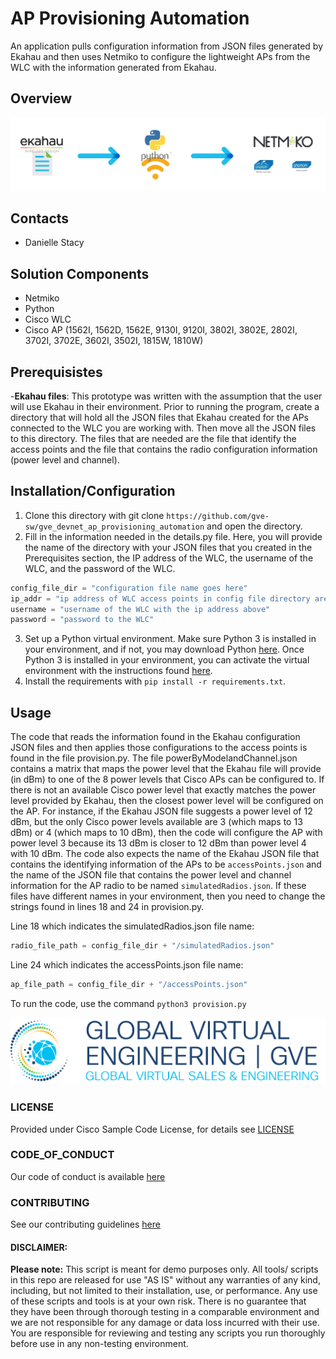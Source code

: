 # AP Provisioning Automation
An application pulls configuration information from JSON files generated by Ekahau and then uses Netmiko to configure the lightweight APs from the WLC with the information generated from Ekahau.

## Overview
![High Level Workflow](IMAGES/ap-provisioning-workflow.png)

## Contacts
* Danielle Stacy

## Solution Components
* Netmiko
* Python
* Cisco WLC
* Cisco AP (1562I, 1562D, 1562E, 9130I, 9120I, 3802I, 3802E, 2802I, 3702I, 3702E, 3602I, 3502I, 1815W, 1810W)

## Prerequisistes
-**Ekahau files**: This prototype was written with the assumption that the user will use Ekahau in their environment. Prior to running the program, create a directory that will hold all the JSON files that Ekahau created for the APs connected to the WLC you are working with. Then move all the JSON files to this directory. The files that are needed are the file that identify the access points and the file that contains the radio configuration information (power level and channel).

## Installation/Configuration
1. Clone this directory with git clone `https://github.com/gve-sw/gve_devnet_ap_provisioning_automation` and open the directory.
2. Fill in the information needed in the details.py file. Here, you will provide the name of the directory with your JSON files that you created in the Prerequisites section, the IP address of the WLC, the username of the WLC, and the password of the WLC.
```python
config_file_dir = "configuration file name goes here"
ip_addr = "ip address of WLC access points in config file directory are connected to"
username = "username of the WLC with the ip address above"
password = "password to the WLC"
```
3. Set up a Python virtual environment. Make sure Python 3 is installed in your environment, and if not, you may download Python [here](https://www.python.org/downloads). Once Python 3 is installed in your environment, you can activate the virtual environment with the instructions found [here](https://docs.python.org/3/tutorial/venv.html).
4. Install the requirements with `pip install -r requirements.txt`.

## Usage
The code that reads the information found in the Ekahau configuration JSON files and then applies those configurations to the access points is found in the file provision.py. The file powerByModelandChannel.json contains a matrix that maps the power level that the Ekahau file will provide (in dBm) to one of the 8 power levels that Cisco APs can be configured to. If there is not an available Cisco power level that exactly matches the power level provided by Ekahau, then the closest power level will be configured on the AP. For instance, if the Ekahau JSON file suggests a power level of 12 dBm, but the only Cisco power levels available are 3 (which maps to 13 dBm) or 4 (which maps to 10 dBm), then the code will configure the AP with power level 3 because its 13 dBm is closer to 12 dBm than power level 4 with 10 dBm. The code also expects the name of the Ekahau JSON file that contains the identifying information of the APs to be `accessPoints.json` and the name of the JSON file that contains the power level and channel information for the AP radio to be named `simulatedRadios.json`. If these files have different names in your environment, then you need to change the strings found in lines 18 and 24 in provision.py.

Line 18 which indicates the simulatedRadios.json file name:
```python
radio_file_path = config_file_dir + "/simulatedRadios.json"
```
Line 24 which indicates the accessPoints.json file name:
```python
ap_file_path = config_file_dir + "/accessPoints.json"
```

To run the code, use the command `python3 provision.py`

![/IMAGES/0image.png](/IMAGES/0image.png)

### LICENSE

Provided under Cisco Sample Code License, for details see [LICENSE](LICENSE.md)

### CODE_OF_CONDUCT

Our code of conduct is available [here](CODE_OF_CONDUCT.md)

### CONTRIBUTING

See our contributing guidelines [here](CONTRIBUTING.md)

#### DISCLAIMER:
<b>Please note:</b> This script is meant for demo purposes only. All tools/ scripts in this repo are released for use "AS IS" without any warranties of any kind, including, but not limited to their installation, use, or performance. Any use of these scripts and tools is at your own risk. There is no guarantee that they have been through thorough testing in a comparable environment and we are not responsible for any damage or data loss incurred with their use.
You are responsible for reviewing and testing any scripts you run thoroughly before use in any non-testing environment.
